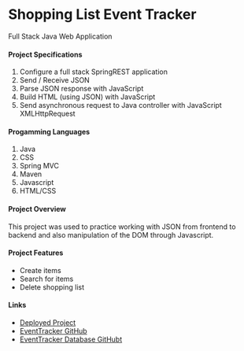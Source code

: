 #
<h1>Shopping List Event Tracker</h1>
Full Stack Java Web Application

<h4>Project Specifications</h4>
<ol>
<li>Configure a full stack SpringREST application</li>
<li>Send / Receive JSON</li>
<li>Parse JSON response with JavaScript</li>
<li>Build HTML (using JSON) with JavaScript</li>
<li>Send asynchronous request to Java controller with JavaScript XMLHttpRequest</li>
</ol>

<h4>Progamming Languages</h4>
<ol>
<li>Java</li>
<li>CSS</li>
<li>Spring MVC</li>
<li>Maven</li>
<li>Javascript</li>
<li>HTML/CSS</li>
</ol>

<h4>Project Overview</h4>
This project was used to practice working with JSON from frontend to backend and also manipulation of the DOM through Javascript.
<h4>Project Features</h4>
<ul>
<li>Create items</li>
<li>Search for items</li>
<li>Delete shopping list</li>
</ul>
<h4>Links</h4>
<ul>
<li><a href="http://nayrdnt.com:8080/MyTeamBasketballRoster/">Deployed Project</a></li>
<li><a href="https://github.com/RyanArdiente/EventTracker">EventTracker GitHub</a></li>
<li><a href="https://github.com/RyanArdiente/EventTrackerdb">EventTracker Database GitHubt</a></li>
</ul>
